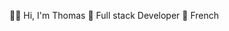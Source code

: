 🙆‍♂️ Hi, I'm Thomas
💼 Full stack Developer
📍 French


<!---
Darsheax/Darsheax is a ✨ special ✨ repository because its `README.md` (this file) appears on your GitHub profile.
You can click the Preview link to take a look at your changes.
--->

